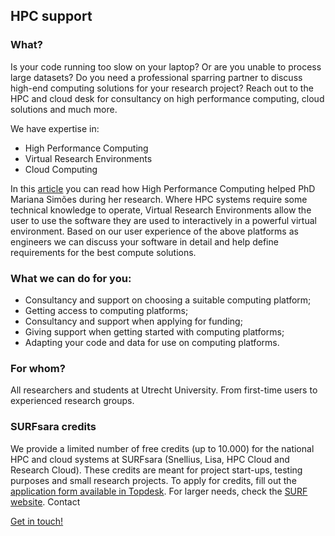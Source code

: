 ## HPC support

### What?
Is your code running too slow on your laptop? Or are you unable to process large datasets? Do you need a professional sparring partner to discuss high-end computing solutions for your research project? Reach out to the HPC and cloud desk for consultancy on high performance computing, cloud solutions and much more.

We have expertise in:
- High Performance Computing
- Virtual Research Environments
- Cloud Computing

In this [article](https://www.uu.nl/en/background/how-using-high-performance-computing-can-reduce-computation-time-from-three-months-to-one-day) you can read how High Performance Computing helped PhD Mariana Simões during her research. Where HPC systems require some technical knowledge to operate, Virtual Research Environments allow the user to use the software they are used to interactively in a powerful virtual environment. Based on our user experience of the above platforms as engineers we can discuss your software in detail and help define requirements for the best compute solutions.

### What we can do for you:

- Consultancy and support on choosing a suitable computing platform;
- Getting access to computing platforms;
- Consultancy and support when applying for funding;
- Giving support when getting started with computing platforms;
- Adapting your code and data for use on computing platforms.

### For whom?

All researchers and students at Utrecht University. From first-time users to experienced research groups.

### SURFsara credits

We provide a limited number of free credits (up to 10.000) for the national HPC and cloud systems at SURFsara (Snellius, Lisa, HPC Cloud and Research Cloud). These credits are meant for project start-ups, testing purposes and small research projects. To apply for credits, fill out the [application form available in Topdesk](https://uu.topdesk.net/tas/public/ssp/content/detail/service?unid=7f9fbf0c71f04be28de587258eae8490). For larger needs, check the [SURF website](https://www.surf.nl/en/apply-for-access-to-compute-services).
Contact

[Get in touch!](../README.md#contact)
